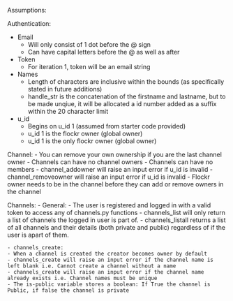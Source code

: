 
Assumptions: 

Authentication:
- Email
    - Will only consist of 1 dot before the @ sign
    - Can have capital letters before the @ as well as after
- Token
    - For iteration 1, token will be an email string
- Names
    - Length of characters are inclusive within the bounds (as specifically stated in future additions)
    - handle_str is the concatenation of the firstname and lastname, but to be made unqiue, it will be allocated a id number added as a suffix within the 20 character limit
- u_id
    - Begins on u_id 1 (assumed from starter code provided)
    - u_id 1 is the flockr owner (global owner)
    - u_id 1 is the only flockr owner (global owner)

Channel:
    - You can remove your own ownership if you are the last channel owner
    - Channels can have no channel owners
    - Channels can have no members
    - channel_addowner will raise an input error if u_id is invalid
    - channel_removeowner will raise an input error if u_id is invalid
    - Flockr owner needs to be in the channel before they can add or remove owners in the channel

Channels:
    - General: 
    - The user is registered and logged in with a valid token to access any of channels.py functions
    - channels_list will only return a list of channels the logged in user is part of. 
    - channels_listall returns a list of all channels and their details (both private and public) regardless of if the user is apart of them. 
    
    - channels_create:
    - When a channel is created the creator becomes owner by default 
    - channels_create will raise an input error if the channel name is left blank i.e. Cannot create a channel without a name
    - channels_create will raise an input error if the channel name already exists i.e. Channel names must be unique 
    - The is-public variable stores a boolean: If True the channel is Public, if false the channel is private 